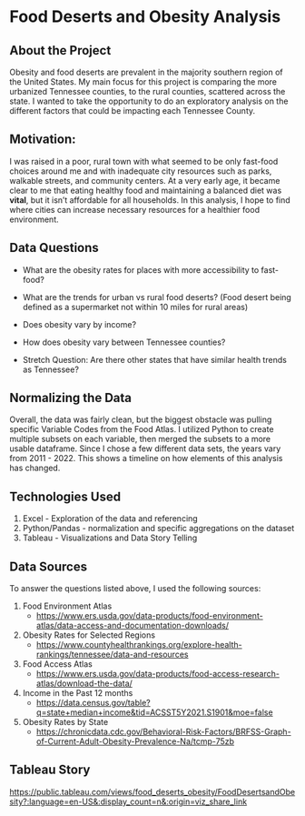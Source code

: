 # Food Deserts and Obesity Analysis
## About the Project
Obesity and food deserts are prevalent in the majority southern region of the United States. My main focus for this project is comparing the more urbanized Tennessee counties, to the rural counties, scattered across the state. I wanted to take the opportunity to do an exploratory analysis on the different factors that could be impacting each Tennessee County.

## Motivation:
I was raised in a poor, rural town with what seemed to be only fast-food choices around me and with inadequate city resources such as parks, walkable streets, and community centers. At a very early age, it became clear to me that eating healthy food and maintaining a balanced diet was **vital**, but it isn’t affordable for all households. In this analysis, I hope to find where cities can increase necessary resources for a healthier food environment.

## Data Questions
* What are the obesity rates for places with more accessibility to fast-food?
* What are the trends for urban vs rural food deserts? (Food desert being defined as a supermarket not within 10 miles for rural areas)
* Does obesity vary by income?
* How does obesity vary between Tennessee counties? 

* Stretch Question: Are there other states that have similar health trends as Tennessee?

## Normalizing the Data
Overall, the data was fairly clean, but the biggest obstacle was pulling specific Variable Codes from the Food Atlas. I utilized Python to create multiple subsets on each variable, then merged the subsets to a more usable dataframe. Since I chose a few different data sets, the years vary from 2011 - 2022. This shows a timeline on how elements of this analysis has changed.

## Technologies Used
1. Excel - Exploration of the data and referencing
2. Python/Pandas - normalization and specific aggregations on the dataset
3. Tableau - Visualizations and Data Story Telling

## Data Sources
To answer the questions listed above, I used the following sources:
1. Food Environment Atlas
    * https://www.ers.usda.gov/data-products/food-environment-atlas/data-access-and-documentation-downloads/
2. Obesity Rates for Selected Regions
    * https://www.countyhealthrankings.org/explore-health-rankings/tennessee/data-and-resources
3. Food Access Atlas
    * https://www.ers.usda.gov/data-products/food-access-research-atlas/download-the-data/
4. Income in the Past 12 months
    * https://data.census.gov/table?q=state+median+income&tid=ACSST5Y2021.S1901&moe=false
5. Obesity Rates by State
    * https://chronicdata.cdc.gov/Behavioral-Risk-Factors/BRFSS-Graph-of-Current-Adult-Obesity-Prevalence-Na/tcmp-75zb
    
## Tableau Story
https://public.tableau.com/views/food_deserts_obesity/FoodDesertsandObesity?:language=en-US&:display_count=n&:origin=viz_share_link